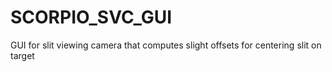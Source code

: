 # SCORPIO_SVC_GUI
 GUI for slit viewing camera that computes slight offsets for centering slit on target
